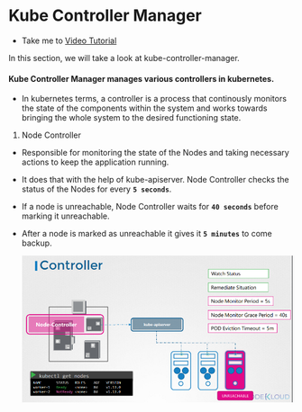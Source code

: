 # Kube Controller Manager

  - Take me to [Video Tutorial](https://kodekloud.com/courses/539883/lectures/9808161)
  
In this section, we will take a look at kube-controller-manager.

#### Kube Controller Manager manages various controllers in kubernetes.
- In kubernetes terms, a controller is a process that continously monitors the state of the components within the system and works towards bringing the whole system to the desired functioning state.

1. Node Controller
  - Responsible for monitoring the state of the Nodes and taking necessary actions to keep the application running. 
  - It does that with the help of kube-apiserver. Node Controller checks the status of the Nodes for every **`5 seconds`**. 
  - If a node is unreachable, Node Controller waits for **`40 seconds`** before marking it unreachable. 
  - After a node is marked as unreachable it gives it **`5 minutes`** to come backup.
  
    ![node-controller](../../images/node-controller.PNG)
    
   
     

